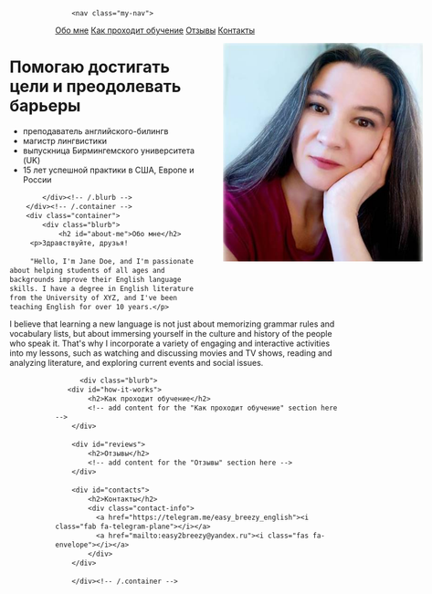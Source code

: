 <html>
	<head>
		<title>Easy Breezy English</title>

  <style>
    .my-image {
      float: right;
      margin-top: 0px;
      margin-right: -140px;
      padding-left: 50px;
    }
     
  .my-nav a {
      margin-right: 30px;
    }
 .my-nav {
      margin-left: -100px;
      margin-bottom: 30px;
    }
.contact-info {
      margin-top: 20px;
      text-align: left;
    }
    .contact-info a {
      margin-right: 20px;
      font-size: 30px;
    }
   

.blurb {
      text-align: left;
      margin-left: -80px;
    }
  </style>
   <link rel="stylesheet" href="https://cdnjs.cloudflare.com/ajax/libs/font-awesome/6.1.0/css/all.min.css">
	</head>
	<body>
	 
		<nav class="my-nav">
  <a href="#about-me">Обо мне</a>
  <a href="#how-it-works">Как проходит обучение</a>
  <a href="#reviews">Отзывы</a>
  <a href="#contacts">Контакты</a>
</nav>

 <img src="pics/prof.jpg" class="my-image" width="350">
 <div class="container">
    		<div class="blurb">
        		<h1>Помогаю достигать цели и преодолевать барьеры</h1>
 <ul>
	<li>преподаватель английского-билингв</li>
	 <li>магистр лингвистики</li>
	 <li> выпускница Бирмингемского университета (UK)</li>
            <li>15 лет успешной практики в США, Европе и России</li>
          </ul>
   
    		</div><!-- /.blurb -->
		</div><!-- /.container -->
		<div class="container">
    		<div class="blurb">
        		<h2 id="about-me">Обо мне</h2>
         <p>Здравствуйте, друзья!
		 
		 "Hello, I'm Jane Doe, and I'm passionate about helping students of all ages and backgrounds improve their English language skills. I have a degree in English literature from the University of XYZ, and I've been teaching English for over 10 years.</p>

<p>I believe that learning a new language is not just about memorizing grammar rules and vocabulary lists, but about immersing yourself in the culture and history of the people who speak it. That's why I incorporate a variety of engaging and interactive activities into my lessons, such as watching and discussing movies and TV shows, reading and analyzing literature, and exploring current events and social issues.</p>
    		</div><!-- /.blurb -->
  
          <div class="blurb">
	   <div id="how-it-works">
            <h2>Как проходит обучение</h2>
            <!-- add content for the "Как проходит обучение" section here -->
        </div>

        <div id="reviews">
            <h2>Отзывы</h2>
            <!-- add content for the "Отзывы" section here -->
        </div>

        <div id="contacts">
            <h2>Контакты</h2>
            <div class="contact-info">
              <a href="https://telegram.me/easy_breezy_english"><i class="fab fa-telegram-plane"></i></a>
              <a href="mailto:easy2breezy@yandex.ru"><i class="fas fa-envelope"></i></a>
            </div>
        </div>

		</div><!-- /.container -->

   
